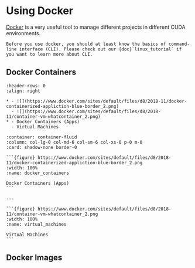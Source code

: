 # Using Docker

[Docker](https://www.docker.com/resources/what-container) is a very useful tool to manage different projects in different CUDA environments.

```{note}
Before you use docker, you should at least know the basics of command-line interface (CLI). Please check out our {doc}`linux_tutorial` if you want to learn more about CLI.
```

## Docker Containers

````{list-table} This is an example
:header-rows: 0
:align: right

* - ![](https://www.docker.com/sites/default/files/d8/2018-11/docker-containerized-appliction-blue-border_2.png)
  - ![](https://www.docker.com/sites/default/files/d8/2018-11/container-vm-whatcontainer_2.png)
* - Docker Containers (Apps)
  - Virtual Machines  

````

````{panels}
:container: container-fluid 
:column: col-lg-0 col-md-6 col-sm-6 col-xs-0 p-0 m-0
:card: shadow-none border-0

```{figure} https://www.docker.com/sites/default/files/d8/2018-11/docker-containerized-appliction-blue-border_2.png
:width: 100%
:name: docker_containers

Docker Containers (Apps)
```

---

```{figure} https://www.docker.com/sites/default/files/d8/2018-11/container-vm-whatcontainer_2.png
:width: 100%
:name: virtual_machines

Virtual Machines
```

````



## Docker Images